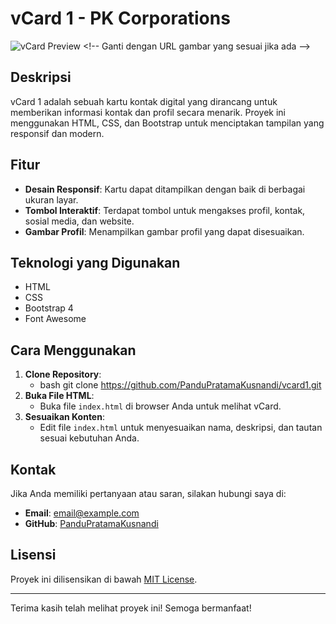 # vCard 1 - PK Corporations

![vCard Preview]([https://via.placeholder.com/450](https://blog.pkcorporations.id/uploads/images/202412/image_750x_676c199e4a296.jpg)) <!-- Ganti dengan URL gambar yang sesuai jika ada -->

## Deskripsi

vCard 1 adalah sebuah kartu kontak digital yang dirancang untuk memberikan informasi kontak dan profil secara menarik. Proyek ini menggunakan HTML, CSS, dan Bootstrap untuk menciptakan tampilan yang responsif dan modern.

## Fitur

- **Desain Responsif**: Kartu dapat ditampilkan dengan baik di berbagai ukuran layar.
- **Tombol Interaktif**: Terdapat tombol untuk mengakses profil, kontak, sosial media, dan website.
- **Gambar Profil**: Menampilkan gambar profil yang dapat disesuaikan.

## Teknologi yang Digunakan

- HTML
- CSS
- Bootstrap 4
- Font Awesome

## Cara Menggunakan

1. **Clone Repository**:
   - bash git clone https://github.com/PanduPratamaKusnandi/vcard1.git
2. **Buka File HTML**:
   - Buka file `index.html` di browser Anda untuk melihat vCard.
3. **Sesuaikan Konten**:
   - Edit file `index.html` untuk menyesuaikan nama, deskripsi, dan tautan sesuai kebutuhan Anda.

## Kontak

Jika Anda memiliki pertanyaan atau saran, silakan hubungi saya di:

- **Email**: [email@example.com](mailto:pandupk@pkcorporations.id)
- **GitHub**: [PanduPratamaKusnandi](https://github.com/PanduPratamaKusnandi)

## Lisensi

Proyek ini dilisensikan di bawah [MIT License](LICENSE).

---

Terima kasih telah melihat proyek ini! Semoga bermanfaat!
